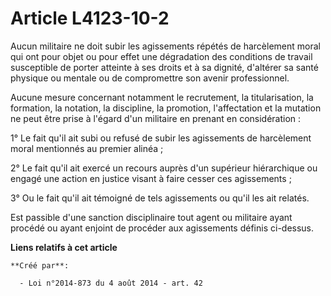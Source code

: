 # Article L4123-10-2

Aucun militaire ne doit subir les agissements répétés de harcèlement moral qui ont pour objet ou pour effet une dégradation
des conditions de travail susceptible de porter atteinte à ses droits et à sa dignité, d'altérer sa santé physique ou mentale
ou de compromettre son avenir professionnel. 

Aucune mesure concernant notamment le recrutement, la titularisation, la formation, la notation, la discipline, la promotion,
l'affectation et la mutation ne peut être prise à l'égard d'un militaire en prenant en considération : 

1° Le fait qu'il ait subi ou refusé de subir les agissements de harcèlement moral mentionnés au premier alinéa ; 

2° Le fait qu'il ait exercé un recours auprès d'un supérieur hiérarchique ou engagé une action en justice visant à faire
cesser ces agissements ; 

3° Ou le fait qu'il ait témoigné de tels agissements ou qu'il les ait relatés. 

Est passible d'une sanction disciplinaire tout agent ou militaire ayant procédé ou ayant enjoint de procéder aux agissements
définis ci-dessus.

**Liens relatifs à cet article**

	**Créé par**:

	  - Loi n°2014-873 du 4 août 2014 - art. 42
